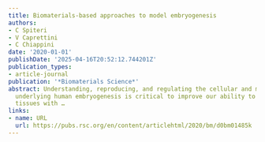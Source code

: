 ```yaml
---
title: Biomaterials-based approaches to model embryogenesis
authors:
- C Spiteri
- V Caprettini
- C Chiappini
date: '2020-01-01'
publishDate: '2025-04-16T20:52:12.744201Z'
publication_types:
- article-journal
publication: '*Biomaterials Science*'
abstract: Understanding, reproducing, and regulating the cellular and molecular processes
  underlying human embryogenesis is critical to improve our ability to recapitulate
  tissues with …
links:
- name: URL
  url: https://pubs.rsc.org/en/content/articlehtml/2020/bm/d0bm01485k
---
```

